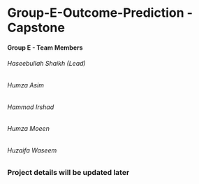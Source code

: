 # Group-E-Outcome-Prediction - Capstone

#### Group E - Team Members
###### Haseebullah Shaikh (Lead)
###### Humza Asim
###### Hammad Irshad
###### Humza Moeen
###### Huzaifa Waseem

### Project details will be updated later 




